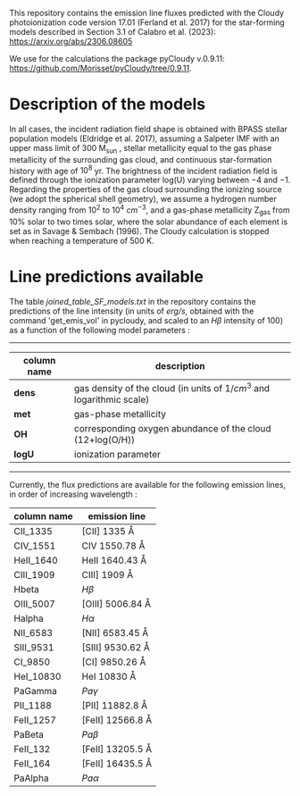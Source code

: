 This repository contains the emission line fluxes predicted with the Cloudy photoionization code version 17.01 (Ferland et al. 2017) for the star-forming models described in Section 3.1 of Calabro et al. (2023):
https://arxiv.org/abs/2306.08605

We use for the calculations the package pyCloudy v.0.9.11: 
https://github.com/Morisset/pyCloudy/tree/0.9.11. 
# Description of the models
In all cases, the incident radiation field shape is obtained with BPASS stellar population models (Eldridge et al. 2017), assuming a Salpeter IMF with an upper mass limit of 300 M<sub>sun</sub> , stellar metallicity equal to the gas phase metallicity of the surrounding gas cloud, and continuous star-formation history with age of $10^8$ yr. 
The brightness of the incident radiation field is defined through the ionization parameter log(U) varying between $−4$ and $−1$. 
Regarding the properties of the gas cloud surrounding the ionizing source (we adopt the spherical shell geometry), we assume a hydrogen number density ranging from $10^2$ to $10^4$ $cm^{−3}$, and a gas-phase metallicity Z<sub>gas</sub> from $10\%$ solar to two times solar, where the solar abundance of each element is set as in Savage \& Sembach (1996). The Cloudy calculation is stopped when reaching a temperature of $500$ K. 
# Line predictions available
The table *joined_table_SF_models.txt* in the repository contains the predictions of the line intensity (in units of *erg/s*, obtained with the command 'get_emis_vol' in pycloudy, and scaled to an $H \beta$ intensity of $100$) as a function of the following model parameters : <br /> 

--- --- 
| column name | description |
| --- | --- |
| **dens** | gas density of the cloud (in units of $1/cm^3$ and logarithmic scale) <br />
| **met** | gas-phase metallicity  <br />
| **OH** | corresponding oxygen abundance of the cloud (12+log(O/H)) <br />
| **logU** | ionization parameter <br />
--- ---

Currently, the flux predictions are available for the following emission lines, in order of increasing wavelength : 

| column name | emission line |
| --- | --- |
| CII_1335 | [CII] $1335$ &angst; |
| CIV_1551 | CIV $1550.78$ &angst; |
| HeII_1640 | HeII $1640.43$ &angst; |
| CIII_1909 | CIII] $1909$ &angst; |
| Hbeta | $H\beta$ |
| OIII_5007 | [OIII] $5006.84$ &angst; |
| Halpha | $H\alpha$ |
| NII_6583 | [NII] $6583.45$ &angst; |
| SIII_9531 | [SIII] $9530.62$ &angst; |
| CI_9850 | [CI]  $9850.26$ &angst; |
| HeI_10830 | HeI $10830$ &angst; |
| PaGamma | $Pa\gamma$ |
| PII_1188 | [PII] $11882.8$ &angst; |
| FeII_1257 | [FeII] $12566.8$ &angst; |
| PaBeta | $Pa\beta$ |
| FeII_132 | [FeII] $13205.5$ &angst; |
| FeII_164 | [FeII] $16435.5$ &angst; |
| PaAlpha | $Pa\alpha$ |
